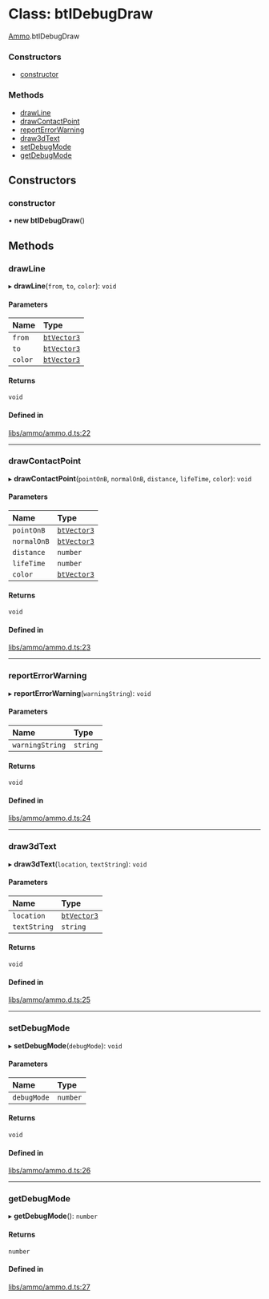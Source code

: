 # Class: btIDebugDraw

[Ammo](../modules/Ammo.md).btIDebugDraw


### Constructors

- [constructor](Ammo.btIDebugDraw.md#constructor)

### Methods

- [drawLine](Ammo.btIDebugDraw.md#drawline)
- [drawContactPoint](Ammo.btIDebugDraw.md#drawcontactpoint)
- [reportErrorWarning](Ammo.btIDebugDraw.md#reporterrorwarning)
- [draw3dText](Ammo.btIDebugDraw.md#draw3dtext)
- [setDebugMode](Ammo.btIDebugDraw.md#setdebugmode)
- [getDebugMode](Ammo.btIDebugDraw.md#getdebugmode)

## Constructors

### constructor

• **new btIDebugDraw**()

## Methods

### drawLine

▸ **drawLine**(`from`, `to`, `color`): `void`

#### Parameters

| Name | Type |
| :------ | :------ |
| `from` | [`btVector3`](Ammo.btVector3.md) |
| `to` | [`btVector3`](Ammo.btVector3.md) |
| `color` | [`btVector3`](Ammo.btVector3.md) |

#### Returns

`void`

#### Defined in

[libs/ammo/ammo.d.ts:22](https://github.com/Orillusion/orillusion/blob/main/src/libs/ammo/ammo.d.ts#L22)

___

### drawContactPoint

▸ **drawContactPoint**(`pointOnB`, `normalOnB`, `distance`, `lifeTime`, `color`): `void`

#### Parameters

| Name | Type |
| :------ | :------ |
| `pointOnB` | [`btVector3`](Ammo.btVector3.md) |
| `normalOnB` | [`btVector3`](Ammo.btVector3.md) |
| `distance` | `number` |
| `lifeTime` | `number` |
| `color` | [`btVector3`](Ammo.btVector3.md) |

#### Returns

`void`

#### Defined in

[libs/ammo/ammo.d.ts:23](https://github.com/Orillusion/orillusion/blob/main/src/libs/ammo/ammo.d.ts#L23)

___

### reportErrorWarning

▸ **reportErrorWarning**(`warningString`): `void`

#### Parameters

| Name | Type |
| :------ | :------ |
| `warningString` | `string` |

#### Returns

`void`

#### Defined in

[libs/ammo/ammo.d.ts:24](https://github.com/Orillusion/orillusion/blob/main/src/libs/ammo/ammo.d.ts#L24)

___

### draw3dText

▸ **draw3dText**(`location`, `textString`): `void`

#### Parameters

| Name | Type |
| :------ | :------ |
| `location` | [`btVector3`](Ammo.btVector3.md) |
| `textString` | `string` |

#### Returns

`void`

#### Defined in

[libs/ammo/ammo.d.ts:25](https://github.com/Orillusion/orillusion/blob/main/src/libs/ammo/ammo.d.ts#L25)

___

### setDebugMode

▸ **setDebugMode**(`debugMode`): `void`

#### Parameters

| Name | Type |
| :------ | :------ |
| `debugMode` | `number` |

#### Returns

`void`

#### Defined in

[libs/ammo/ammo.d.ts:26](https://github.com/Orillusion/orillusion/blob/main/src/libs/ammo/ammo.d.ts#L26)

___

### getDebugMode

▸ **getDebugMode**(): `number`

#### Returns

`number`

#### Defined in

[libs/ammo/ammo.d.ts:27](https://github.com/Orillusion/orillusion/blob/main/src/libs/ammo/ammo.d.ts#L27)
